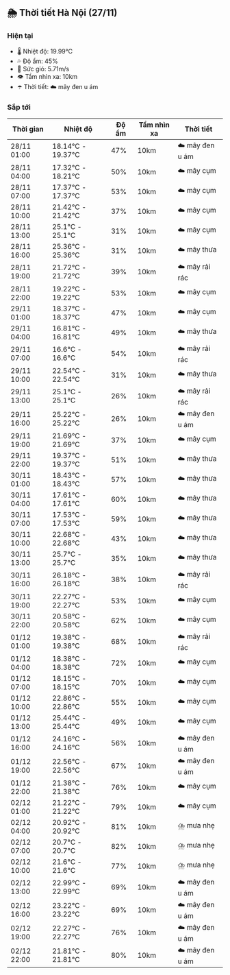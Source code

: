 ## 🌦️ Thời tiết Hà Nội (27/11)

### Hiện tại

- 🌡️ Nhiệt độ: 19.99℃
- 💦 Độ ẩm: 45%
- 💨 Sức gió: 5.71m/s
- 👁️ Tầm nhìn xa: 10km
- ☂️ Thời tiết: ☁️ mây đen u ám

### Sắp tới

| Thời gian | Nhiệt độ | Độ ẩm | Tầm nhìn xa | Thời tiết |
| --- | --- | --- | --- | --- |
| 28/11 01:00 | 18.14℃ - 19.37℃ | 47% | 10km | ☁️ mây đen u ám |
| 28/11 04:00 | 17.32℃ - 18.21℃ | 50% | 10km | ☁️ mây cụm |
| 28/11 07:00 | 17.37℃ - 17.37℃ | 53% | 10km | ☁️ mây cụm |
| 28/11 10:00 | 21.42℃ - 21.42℃ | 37% | 10km | ☁️ mây cụm |
| 28/11 13:00 | 25.1℃ - 25.1℃ | 31% | 10km | ☁️ mây cụm |
| 28/11 16:00 | 25.36℃ - 25.36℃ | 31% | 10km | ☁️ mây thưa |
| 28/11 19:00 | 21.72℃ - 21.72℃ | 39% | 10km | ☁️ mây rải rác |
| 28/11 22:00 | 19.22℃ - 19.22℃ | 53% | 10km | ☁️ mây cụm |
| 29/11 01:00 | 18.37℃ - 18.37℃ | 47% | 10km | ☁️ mây cụm |
| 29/11 04:00 | 16.81℃ - 16.81℃ | 49% | 10km | ☁️ mây thưa |
| 29/11 07:00 | 16.6℃ - 16.6℃ | 54% | 10km | ☁️ mây rải rác |
| 29/11 10:00 | 22.54℃ - 22.54℃ | 31% | 10km | ☁️ mây thưa |
| 29/11 13:00 | 25.1℃ - 25.1℃ | 26% | 10km | ☁️ mây rải rác |
| 29/11 16:00 | 25.22℃ - 25.22℃ | 26% | 10km | ☁️ mây đen u ám |
| 29/11 19:00 | 21.69℃ - 21.69℃ | 37% | 10km | ☁️ mây cụm |
| 29/11 22:00 | 19.37℃ - 19.37℃ | 51% | 10km | ☁️ mây thưa |
| 30/11 01:00 | 18.43℃ - 18.43℃ | 57% | 10km | ☁️ mây thưa |
| 30/11 04:00 | 17.61℃ - 17.61℃ | 60% | 10km | ☁️ mây thưa |
| 30/11 07:00 | 17.53℃ - 17.53℃ | 59% | 10km | ☁️ mây thưa |
| 30/11 10:00 | 22.68℃ - 22.68℃ | 43% | 10km | ☁️ mây thưa |
| 30/11 13:00 | 25.7℃ - 25.7℃ | 35% | 10km | ☁️ mây thưa |
| 30/11 16:00 | 26.18℃ - 26.18℃ | 38% | 10km | ☁️ mây rải rác |
| 30/11 19:00 | 22.27℃ - 22.27℃ | 53% | 10km | ☁️ mây cụm |
| 30/11 22:00 | 20.58℃ - 20.58℃ | 62% | 10km | ☁️ mây cụm |
| 01/12 01:00 | 19.38℃ - 19.38℃ | 68% | 10km | ☁️ mây rải rác |
| 01/12 04:00 | 18.38℃ - 18.38℃ | 72% | 10km | ☁️ mây cụm |
| 01/12 07:00 | 18.15℃ - 18.15℃ | 70% | 10km | ☁️ mây cụm |
| 01/12 10:00 | 22.86℃ - 22.86℃ | 55% | 10km | ☁️ mây cụm |
| 01/12 13:00 | 25.44℃ - 25.44℃ | 49% | 10km | ☁️ mây cụm |
| 01/12 16:00 | 24.16℃ - 24.16℃ | 56% | 10km | ☁️ mây đen u ám |
| 01/12 19:00 | 22.56℃ - 22.56℃ | 67% | 10km | ☁️ mây đen u ám |
| 01/12 22:00 | 21.38℃ - 21.38℃ | 76% | 10km | ☁️ mây cụm |
| 02/12 01:00 | 21.22℃ - 21.22℃ | 79% | 10km | ☁️ mây cụm |
| 02/12 04:00 | 20.92℃ - 20.92℃ | 81% | 10km | ⛈️ mưa nhẹ |
| 02/12 07:00 | 20.7℃ - 20.7℃ | 82% | 10km | ⛈️ mưa nhẹ |
| 02/12 10:00 | 21.6℃ - 21.6℃ | 77% | 10km | ⛈️ mưa nhẹ |
| 02/12 13:00 | 22.99℃ - 22.99℃ | 69% | 10km | ☁️ mây đen u ám |
| 02/12 16:00 | 23.22℃ - 23.22℃ | 69% | 10km | ☁️ mây đen u ám |
| 02/12 19:00 | 22.27℃ - 22.27℃ | 76% | 10km | ☁️ mây đen u ám |
| 02/12 22:00 | 21.81℃ - 21.81℃ | 80% | 10km | ☁️ mây đen u ám |

